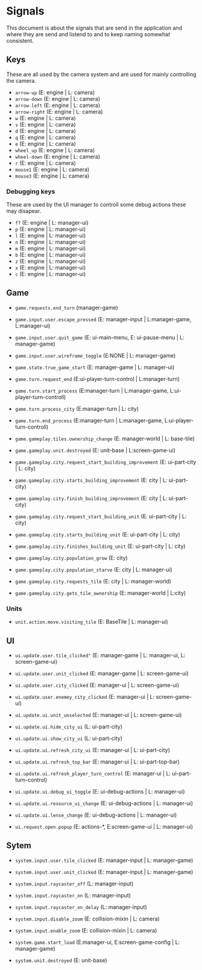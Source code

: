 # Signals

This document is about the signals that are send in the application and where they are send and listend to and to keep naming somewhat consistent.

## Keys

These are all used by the camera system and are used for mainly controlling the camera.

- `arrow-up` (E: engine | L: camera)
- `arrow-down` (E: engine | L: camera)
- `arrow-left` (E: engine | L: camera)
- `arrow-right` (E: engine | L: camera)
- `w` (E: engine | L: camera)
- `s` (E: engine | L: camera)
- `d` (E: engine | L: camera)
- `q` (E: engine | L: camera)
- `e` (E: engine | L: camera)
- `wheel_up` (E: engine | L: camera)
- `wheel-down` (E: engine | L: camera)
- `r` (E: engine | L: camera)
- `mouse1` (E: engine | L: camera)
- `mouse3` (E: engine | L: camera)

### Debugging keys

These are used by the UI manager to controll some debug actions these may disapear.

- `f7` (E: engine | L: manager-ui)
- `p` (E: engine | L: manager-ui)
- `l` (E: engine | L: manager-ui)
- `n` (E: engine | L: manager-ui)
- `m` (E: engine | L: manager-ui)
- `b` (E: engine | L: manager-ui)
- `z` (E: engine | L: manager-ui)
- `x` (E: engine | L: manager-ui)
- `c` (E: engine | L: manager-ui)

## Game

- `game.requests.end_turn` (manager-game)
- `game.input.user.escape_pressed` (E: manager-input | L:manager-game, L:manager-ui)
- `game.input.user.quit_game` (E: ui-main-menu, E: ui-pause-menu | L: manager-game)
- `game.input.user.wireframe_toggle` (E:NONE | L: manager-game)
- `game.state.true_game_start` (E: manager-game | L: manager-ui)

- `game.turn.request_end` (E:ui-player-turn-control | L:manager-turn)
- `game.turn.start_process` (E:manager-turn | L:manager-game, L:ui-player-turn-controll)
- `game.turn.process_city` (E:manager-turn | L: city)
- `game.turn.end_process` (E:manager-turn | L:manager-game, L:ui-player-turn-controll)

- `game.gameplay.tiles.ownership_change` (E: manager-world | L: base-tile)
- `game.gameplay.unit.destroyed` (E: unit-base | L:screen-game-ui)

- `game.gameplay.city.request_start_building_improvement` (E: ui-part-city | L: city)
- `game.gameplay.city.starts_building_improvement` (E: city | L: ui-part-city)
- `game.gameplay.city.finish_building_improvement` (E: city | L: ui-part-city)

- `game.gameplay.city.request_start_building_unit` (E: ui-part-city | L: city)
- `game.gameplay.city.starts_building_unit` (E: ui-part-city | L: city)
- `game.gameplay.city.finishes_building_unit` (E: ui-part-city | L: city)

- `game.gameplay.city.population_grow` (E: city)
- `game.gameplay.city.population_starve` (E: city | L: manager-ui)
- `game.gameplay.city.requests_tile` (E: city | L: manager-world)
- `game.gameplay.city.gets_tile_ownership` (E: manager-world | L:city)

### Units

- `unit.action.move.visiting_tile` (E: BaseTile | L: manager-ui)

## UI

- `ui.update.user.tile_clicked"` (E: manager-game | L: manager-ui, L: screen-game-ui)
- `ui.update.user.unit_clicked` (E: manager-game | L: screen-game-ui)
- `ui.update.user.city_clicked` (E: manager-ui | L: screen-game-ui)
- `ui.update.user.enemey_city_clicked` (E: manager-ui | L: screen-game-ui)

- `ui.update.ui.unit_unselected` (E: manager-ui | L: screen-game-ui)

- `ui.update.ui.hide_city_ui` (L: ui-part-city)
- `ui.update.ui.show_city_ui` (L: ui-part-city)

- `ui.update.ui.refresh_city_ui` (E: manager-ui | L: ui-part-city)
- `ui.update.ui.refresh_top_bar` (E: manager-ui | L: ui-part-top-bar)
- `ui.update.ui.refresh_player_turn_control` (E: manager-ui | L: ui-part-turn-control)

- `ui.update.ui.debug_ui_toggle` (E: ui-debug-actions | L: manager-ui)
- `ui.update.ui.resource_ui_change` (E: ui-debug-actions | L: manager-ui)
- `ui.update.ui.lense_change` (E: ui-debug-actions | L: manager-ui)

- `ui.request.open.popup` (E: actions-*, E:screen-game-ui | L: manager-ui)

## Sytem

- `system.input.user.tile_clicked` (E: manager-input | L: manager-game)
- `system.input.user.unit_clicked` (E: manager-input | L: manager-game)

- `system.input.raycaster_off` (L: manager-input)
- `system.input.raycaster_on` (L: manager-input)
- `system.input.raycaster_on_delay` (L: manager-input)

- `system.input.disable_zoom` (E: collision-mixin | L: camera)
- `system.input.enable_zoom` (E: collision-mixin | L: camera)

- `system.game.start_load` (E:manager-ui, E:screen-game-config | L: manager-game)
- `system.unit.destroyed` (E: unit-base)
